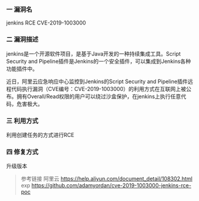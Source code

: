 ### 一 漏洞名
jenkins RCE CVE-2019-1003000

### 二 漏洞描述
jenkins是一个开源软件项目，是基于Java开发的一种持续集成工具。Script Security and Pipeline插件是Jenkins的一个安全插件，可以集成到Jenkins各种功能插件中。

近日，阿里云应急响应中心监控到Jenkins的Script Security and Pipeline插件远程代码执行漏洞（CVE编号：CVE-2019-1003000）的利用方式在互联网上被公布。拥有Overall/Read权限的用户可以绕过沙盒保护，在jenkins上执行任意代码，危害极大。  

### 三 利用方式
利用创建任务的方式进行RCE

### 四 修复方式
升级版本

> 参考链接
> 阿里云 https://help.aliyun.com/document_detail/108302.html
> exp https://github.com/adamyordan/cve-2019-1003000-jenkins-rce-poc
